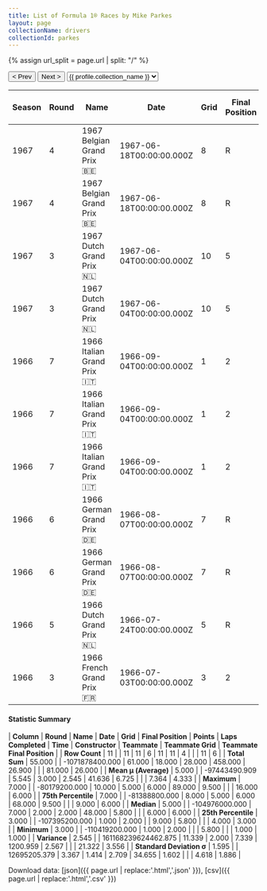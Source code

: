 ```yaml
---
title: List of Formula 1® Races by Mike Parkes
layout: page
collectionName: drivers
collectionId: parkes
---
```


{% assign url_split = page.url | split: "/" %}
<div id="collection-navigation">
<button onclick="selector.options[selector.selectedIndex-1].value && (window.location = selector.options[selector.selectedIndex-1].value);">&lt; Prev</button>
<button onclick="selector.options[selector.selectedIndex+1].value && (window.location = selector.options[selector.selectedIndex+1].value);">Next &gt;</button>
<select id="selector" onchange="this.options[this.selectedIndex].value && (window.location = this.options[this.selectedIndex].value);">
  {% for collectionId in site.data[page.collectionName].refs %}
    {% if collectionId == page.collectionId %}
      {% assign selected = "selected" %}
    {% else %}
      {% assign selected = "" %}
    {% endif %}
    {% assign profile = site.data[page.collectionName][collectionId].profile %}
    <option value="/f1/{{ page.collectionName }}/{{ collectionId }}/{{ url_split[4] }}" {{ selected }}>{{ profile.collection_name }}</option>
  {% endfor %}
</select>
</div>

| Season | Round | Name | Date | Grid | Final Position | Points | Laps Completed | Time | Constructor | Teammate | Teammate Grid | Teammate Final Position |
|--|--|--|--|--|--|--|--|--|--|--|--|--|
| 1967 | 4 | 1967 Belgian Grand Prix 🇧🇪 | 1967-06-18T00:00:00.000Z | 8 | R | 0.0 | 0 |   | Ferrari 🇮🇹 | [Chris Amon 🇳🇿](/f1/drivers/amon) | 5 | 3 |
| 1967 | 4 | 1967 Belgian Grand Prix 🇧🇪 | 1967-06-18T00:00:00.000Z | 8 | R | 0.0 | 0 |   | Ferrari 🇮🇹 | [Ludovico Scarfiotti 🇮🇹](/f1/drivers/scarfiotti) | 9 | N |
| 1967 | 3 | 1967 Dutch Grand Prix 🇳🇱 | 1967-06-04T00:00:00.000Z | 10 | 5 | 2.0 | 89 |   | Ferrari 🇮🇹 | [Chris Amon 🇳🇿](/f1/drivers/amon) | 9 | 4 |
| 1967 | 3 | 1967 Dutch Grand Prix 🇳🇱 | 1967-06-04T00:00:00.000Z | 10 | 5 | 2.0 | 89 |   | Ferrari 🇮🇹 | [Ludovico Scarfiotti 🇮🇹](/f1/drivers/scarfiotti) | 15 | 6 |
| 1966 | 7 | 1966 Italian Grand Prix 🇮🇹 | 1966-09-04T00:00:00.000Z | 1 | 2 | 6.0 | 68 | +5.8 | Ferrari 🇮🇹 | [Ludovico Scarfiotti 🇮🇹](/f1/drivers/scarfiotti) | 2 | 1 |
| 1966 | 7 | 1966 Italian Grand Prix 🇮🇹 | 1966-09-04T00:00:00.000Z | 1 | 2 | 6.0 | 68 | +5.8 | Ferrari 🇮🇹 | [Giancarlo Baghetti 🇮🇹](/f1/drivers/baghetti) | 16 | N |
| 1966 | 7 | 1966 Italian Grand Prix 🇮🇹 | 1966-09-04T00:00:00.000Z | 1 | 2 | 6.0 | 68 | +5.8 | Ferrari 🇮🇹 | [Lorenzo Bandini 🇮🇹](/f1/drivers/bandini) | 5 | R |
| 1966 | 6 | 1966 German Grand Prix 🇩🇪 | 1966-08-07T00:00:00.000Z | 7 | R | 0.0 | 9 |   | Ferrari 🇮🇹 | [Lorenzo Bandini 🇮🇹](/f1/drivers/bandini) | 6 | 6 |
| 1966 | 6 | 1966 German Grand Prix 🇩🇪 | 1966-08-07T00:00:00.000Z | 7 | R | 0.0 | 9 |   | Ferrari 🇮🇹 | [Ludovico Scarfiotti 🇮🇹](/f1/drivers/scarfiotti) | 4 | R |
| 1966 | 5 | 1966 Dutch Grand Prix 🇳🇱 | 1966-07-24T00:00:00.000Z | 5 | R | 0.0 | 10 |   | Ferrari 🇮🇹 | [Lorenzo Bandini 🇮🇹](/f1/drivers/bandini) | 9 | 6 |
| 1966 | 3 | 1966 French Grand Prix 🇫🇷 | 1966-07-03T00:00:00.000Z | 3 | 2 | 6.0 | 48 | +9.5 | Ferrari 🇮🇹 | [Lorenzo Bandini 🇮🇹](/f1/drivers/bandini) | 1 | N |

#### Statistic Summary

| **Column** | **Round** | **Name** | **Date** | **Grid** | **Final Position** | **Points** | **Laps Completed** | **Time** | **Constructor** | **Teammate** | **Teammate Grid** | **Teammate Final Position** |
| **Row Count** | 11 |  | 11 | 11 | 6 | 11 | 11 | 4 |  |  | 11 | 6 |
| **Total Sum** | 55.000 |  | -1071878400.000 | 61.000 | 18.000 | 28.000 | 458.000 | 26.900 |  |  | 81.000 | 26.000 |
| **Mean μ (Average)** | 5.000 |  | -97443490.909 | 5.545 | 3.000 | 2.545 | 41.636 | 6.725 |  |  | 7.364 | 4.333 |
| **Maximum** | 7.000 |  | -80179200.000 | 10.000 | 5.000 | 6.000 | 89.000 | 9.500 |  |  | 16.000 | 6.000 |
| **75th Percentile** | 7.000 |  | -81388800.000 | 8.000 | 5.000 | 6.000 | 68.000 | 9.500 |  |  | 9.000 | 6.000 |
| **Median** | 5.000 |  | -104976000.000 | 7.000 | 2.000 | 2.000 | 48.000 | 5.800 |  |  | 6.000 | 6.000 |
| **25th Percentile** | 3.000 |  | -107395200.000 | 1.000 | 2.000 |  | 9.000 | 5.800 |  |  | 4.000 | 3.000 |
| **Minimum** | 3.000 |  | -110419200.000 | 1.000 | 2.000 |  |  | 5.800 |  |  | 1.000 | 1.000 |
| **Variance** | 2.545 |  | 161168239624462.875 | 11.339 | 2.000 | 7.339 | 1200.959 | 2.567 |  |  | 21.322 | 3.556 |
| **Standard Deviation σ** | 1.595 |  | 12695205.379 | 3.367 | 1.414 | 2.709 | 34.655 | 1.602 |  |  | 4.618 | 1.886 |

Download data: [json]({{ page.url | replace:'.html','.json' }}), [csv]({{ page.url | replace:'.html','.csv' }})
